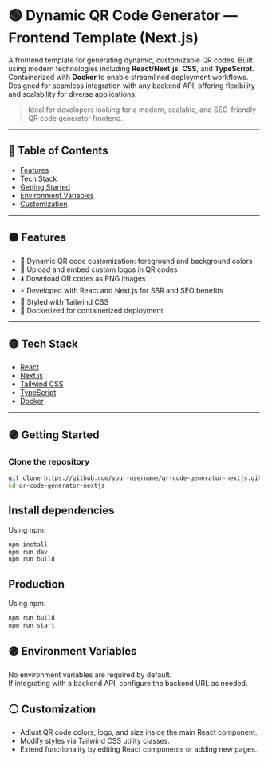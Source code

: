 # 🟢 Dynamic QR Code Generator — Frontend Template (Next.js)

A frontend template for generating dynamic, customizable QR codes.
Built using modern technologies including **React/Next.js**, **CSS**, and **TypeScript**.
Containerized with **Docker** to enable streamlined deployment workflows.
Designed for seamless integration with any backend API, offering flexibility and scalability for diverse applications.

> Ideal for developers looking for a modern, scalable, and SEO-friendly QR code generator frontend.

---

## 🔵 Table of Contents

- [Features](#features)
- [Tech Stack](#tech-stack)
- [Getting Started](#getting-started)
- [Environment Variables](#environment-variables)
- [Customization](#customization)

---

## 🟠 Features

- 🎨 Dynamic QR code customization: foreground and background colors
- 📁 Upload and embed custom logos in QR codes
- ⬇️ Download QR codes as PNG images
- ⚡ Developed with React and Next.js for SSR and SEO benefits
- 🎨 Styled with Tailwind CSS
- 🐳 Dockerized for containerized deployment

---

## 🟡 Tech Stack

- [React](https://react.dev/)
- [Next.js](https://nextjs.org/)
- [Tailwind CSS](https://tailwindcss.com/)
- [TypeScript](https://www.typescriptlang.org/)
- [Docker](https://www.docker.com/)

---

## 🟣 Getting Started

### Clone the repository

```bash
git clone https://github.com/your-username/qr-code-generator-nextjs.git
cd qr-code-generator-nextjs
```

## Install dependencies

Using npm:

```bash
npm install
npm run dev
npm run build
```

## Production

Using npm:

```bash
npm run build
npm run start
```

## 🟣 Environment Variables

No environment variables are required by default.  
If integrating with a backend API, configure the backend URL as needed.

## ⚪ Customization

- Adjust QR code colors, logo, and size inside the main React component.
- Modify styles via Tailwind CSS utility classes.
- Extend functionality by editing React components or adding new pages.
